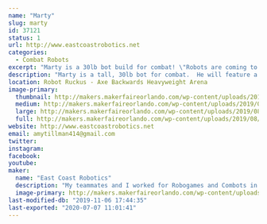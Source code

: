 ```yaml
---
name: "Marty"
slug: marty
id: 37121
status: 1
url: http://www.eastcoastrobotics.net
categories:
  - Combat Robots
excerpt: "Marty is a 30lb bot build for combat! \"Robots are coming to take our jobs!\" Marty used to be a humble cart collector at the local grocery store but now bigger and smarter robots have come to take his job and he wants revenge for the little guy!"
description: "Marty is a tall, 30lb bot for combat.  He will feature a lifter and exceptional mobility for his size.  Inspired by the post-apocalyptic shopping cart collectors from Target and Grocery stores.  His height an big eyes will surely be a crowd-pleaser :) We are very excited to bring this bot out into the world for the first time!"
location: Robot Ruckus - Axe Backwards Heavyweight Arena
image-primary:
  thumbnail: http://makers.makerfaireorlando.com/wp-content/uploads/2019/08/marty-Headshot-1-150x150.jpg
  medium: http://makers.makerfaireorlando.com/wp-content/uploads/2019/08/marty-Headshot-1-300x159.jpg
  large: http://makers.makerfaireorlando.com/wp-content/uploads/2019/08/marty-Headshot-1-1024x543.jpg
  full: http://makers.makerfaireorlando.com/wp-content/uploads/2019/08/marty-Headshot-1.jpg
website: http://www.eastcoastrobotics.net
email: amytillman414@gmail.com
twitter: 
instagram: 
facebook: 
youtube: 
maker:
  name: "East Coast Robotics"
  description: "My teammates and I worked for Robogames and Combots in the Bay Area for 14 years (pitrunner, arena builders, arena wranglers, safety crew and head judge) we work the Winter Challenge in Brazil and competed in Battlebots with a 60lb bot 2000-2004 and I am currently one of the fabricators, pit crew as well as transport drone driver for Tombstone in Battlebots.  Our team, East Coast Robotics, led by two of our lead designers/fabricators: Michael Thombs and Steve Rys, even introduced airborne combat to the arena in 2013 on Discovery's \"Killer Robots\" with a quadcopter style flame-shooting bot!  We are educators and always looking for opportunities to bring something new and creative (and fun) to the sport mainly to expose the youngsters to just how exciting engineering is when it collides with creativity :)"
  image-primary: http://makers.makerfaireorlando.com/wp-content/uploads/2019/08/mauler5150-1024x1024.jpg
last-modified-db: "2019-11-06 17:44:35"
last-exported: "2020-07-07 11:01:41"
---
```

